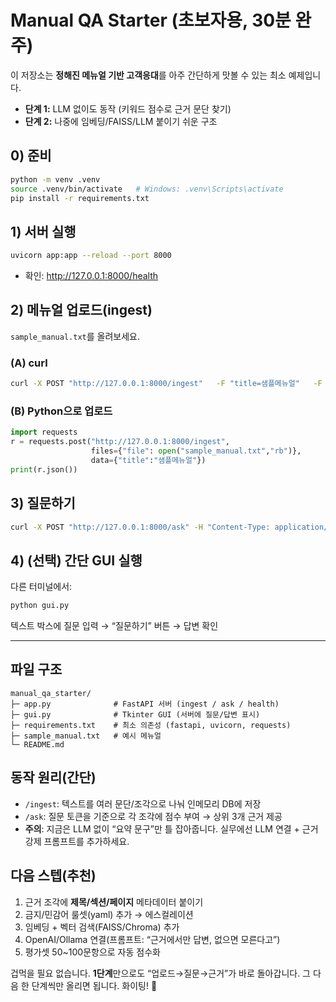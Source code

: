 # Manual QA Starter (초보자용, 30분 완주)

이 저장소는 **정해진 메뉴얼 기반 고객응대**를 아주 간단하게 맛볼 수 있는 최소 예제입니다.
- **단계 1:** LLM 없이도 동작 (키워드 점수로 근거 문단 찾기)
- **단계 2:** 나중에 임베딩/FAISS/LLM 붙이기 쉬운 구조

## 0) 준비
```bash
python -m venv .venv
source .venv/bin/activate   # Windows: .venv\Scripts\activate
pip install -r requirements.txt
```

## 1) 서버 실행
```bash
uvicorn app:app --reload --port 8000
```
- 확인: http://127.0.0.1:8000/health

## 2) 메뉴얼 업로드(ingest)
`sample_manual.txt`를 올려보세요.

### (A) curl
```bash
curl -X POST "http://127.0.0.1:8000/ingest"   -F "title=샘플메뉴얼"   -F "file=@sample_manual.txt"
```

### (B) Python으로 업로드
```python
import requests
r = requests.post("http://127.0.0.1:8000/ingest",
                  files={"file": open("sample_manual.txt","rb")},
                  data={"title":"샘플메뉴얼"})
print(r.json())
```

## 3) 질문하기
```bash
curl -X POST "http://127.0.0.1:8000/ask" -H "Content-Type: application/json"   -d "{"query":"반품 기간은?"}"
```

## 4) (선택) 간단 GUI 실행
다른 터미널에서:
```bash
python gui.py
```
텍스트 박스에 질문 입력 → “질문하기” 버튼 → 답변 확인

---

## 파일 구조
```
manual_qa_starter/
├─ app.py              # FastAPI 서버 (ingest / ask / health)
├─ gui.py              # Tkinter GUI (서버에 질문/답변 표시)
├─ requirements.txt    # 최소 의존성 (fastapi, uvicorn, requests)
├─ sample_manual.txt   # 예시 메뉴얼
└─ README.md
```

## 동작 원리(간단)
- `/ingest`: 텍스트를 여러 문단/조각으로 나눠 인메모리 DB에 저장
- `/ask`: 질문 토큰을 기준으로 각 조각에 점수 부여 → 상위 3개 근거 제공
- **주의**: 지금은 LLM 없이 “요약 문구”만 틀 잡아줍니다. 실무에선 LLM 연결 + 근거 강제 프롬프트를 추가하세요.

## 다음 스텝(추천)
1. 근거 조각에 **제목/섹션/페이지** 메타데이터 붙이기
2. 금지/민감어 룰셋(yaml) 추가 → 에스컬레이션
3. 임베딩 + 벡터 검색(FAISS/Chroma) 추가
4. OpenAI/Ollama 연결(프롬프트: “근거에서만 답변, 없으면 모른다고”)
5. 평가셋 50~100문항으로 자동 점수화

겁먹을 필요 없습니다. **1단계**만으로도 “업로드→질문→근거”가 바로 돌아갑니다. 
그 다음 한 단계씩만 올리면 됩니다. 화이팅! 🙌
